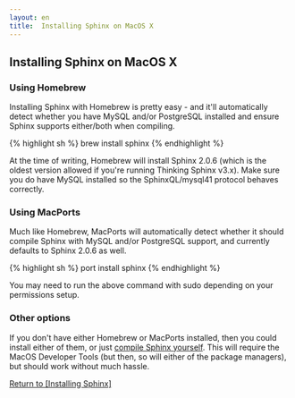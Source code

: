 ```yaml
---
layout: en
title:  Installing Sphinx on MacOS X
---
```


## Installing Sphinx on MacOS X

### Using Homebrew

Installing Sphinx with Homebrew is pretty easy - and it'll automatically detect whether you have MySQL and/or PostgreSQL installed and ensure Sphinx supports either/both when compiling.

{% highlight sh %}
brew install sphinx
{% endhighlight %}

At the time of writing, Homebrew will install Sphinx 2.0.6 (which is the oldest version allowed if you're running Thinking Sphinx v3.x). Make sure you do have MySQL installed so the SphinxQL/mysql41 protocol behaves correctly.

### Using MacPorts

Much like Homebrew, MacPorts will automatically detect whether it should compile Sphinx with MySQL and/or PostgreSQL support, and currently defaults to Sphinx 2.0.6 as well.

{% highlight sh %}
port install sphinx
{% endhighlight %}

You may need to run the above command with sudo depending on your permissions setup.

### Other options

If you don't have either Homebrew or MacPorts installed, then you could install either of them, or just [compile Sphinx yourself](/installing_sphinx.html#compiling). This will require the MacOS Developer Tools (but then, so will either of the package managers), but should work without much hassle.

[Return to [Installing Sphinx]](/installing_sphinx.html)
